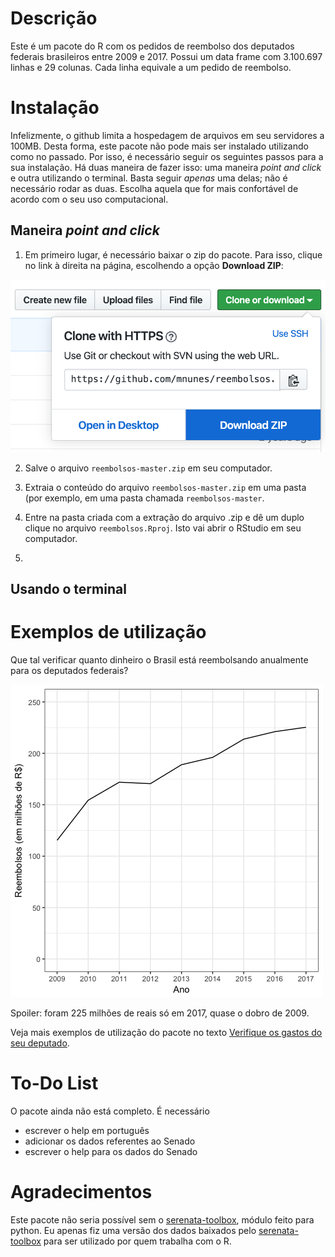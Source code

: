 # Descrição

Este é um pacote do R com os pedidos de reembolso dos deputados federais brasileiros entre 2009 e 2017. Possui um data frame com 3.100.697 linhas e 29 colunas. Cada linha equivale a um pedido de reembolso.

# Instalação

Infelizmente, o github limita a hospedagem de arquivos em seu servidores a 100MB. Desta forma, este pacote não pode mais ser instalado utilizando como no passado. Por isso, é necessário seguir os seguintes passos para a sua instalação. Há duas maneira de fazer isso: uma maneira _point and click_ e outra utilizando o terminal. Basta seguir _apenas_ uma delas; não é necessário rodar as duas. Escolha aquela que for mais confortável de acordo com o seu uso computacional.

## Maneira _point and click_

1. Em primeiro lugar, é necessário baixar o zip do pacote. Para isso, clique no link à direita na página, escolhendo a opção **Download ZIP**:

![Download do zip](imagens/download_zip.png)

2. Salve o arquivo `reembolsos-master.zip` em seu computador.

3. Extraia o conteúdo do arquivo `reembolsos-master.zip` em uma pasta (por exemplo, em uma pasta chamada `reembolsos-master`.

4. Entre na pasta criada com a extração do arquivo .zip e dê um duplo clique no arquivo `reembolsos.Rproj`. Isto vai abrir o RStudio em seu computador.

5. 

## Usando o terminal    
    
# Exemplos de utilização

Que tal verificar quanto dinheiro o Brasil está reembolsando anualmente para os deputados federais?

![Exemplo de Utilização do Pacote](imagens/reembolsos_totais.png)

Spoiler: foram 225 milhões de reais só em 2017, quase o dobro de 2009.

Veja mais exemplos de utilização do pacote no texto [Verifique os gastos do seu deputado](https://marcusnunes.me/posts/controle-de-gastos-publicos-como-verificar-quanto-os-deputados-federais-estao-gastando/).

# To-Do List

O pacote ainda não está completo. É necessário 

* escrever o help em português
* adicionar os dados referentes ao Senado
* escrever o help para os dados do Senado


# Agradecimentos

Este pacote não seria possível sem o [serenata-toolbox](https://github.com/okfn-brasil/serenata-toolbox), módulo feito para python. Eu apenas fiz uma versão dos dados baixados pelo [serenata-toolbox](https://github.com/okfn-brasil/serenata-toolbox) para ser utilizado por quem trabalha com o R.
